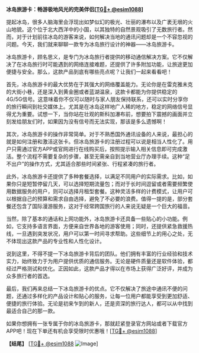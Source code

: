 **冰岛旅游卡：畅游极地风光的完美伴侣[[TG💪+ @esim1088](https://t.me/s/esim1088)]**

提起冰岛，很多人脑海里会浮现出如梦似幻的极光、壮丽的瀑布以及广袤无垠的火山地貌。这个位于北大西洋中的小国，以其独特的自然景观吸引了无数旅行者。然而，对于计划前往冰岛的游客来说，如何解决当地的通讯问题却是一个不容忽视的问题。今天，我们就来聊聊一款专为冰岛旅行设计的神器——冰岛旅游卡。

冰岛旅游卡，顾名思义，是专门为冰岛旅行者提供的移动通信解决方案。它不仅解决了在冰岛旅行时可能遇到的网络连接难题，还提供了许多附加功能，让旅途更加便捷与安全。那么，这款产品到底有哪些亮点呢？让我们一起来看看吧！

首先，冰岛旅游卡的最大优势在于其强大的网络覆盖能力。无论你是在雷克雅未克的大街小巷，还是深入到黄金圈或者蓝湖温泉，这款卡都能为你提供稳定的4G/5G信号。这意味着你不仅可以随时与家人朋友保持联系，还可以实时分享你的旅行瞬间到社交媒体上。尤其是在冰岛这样地广人稀的地方，稳定的网络信号显得尤为重要。试想一下，当你站在壮观的斯科加瀑布前，想要拍下震撼的画面并立刻发给朋友们时，如果因为没有信号而无法实现，那该是多么遗憾啊！

其次，冰岛旅游卡的操作非常简单。对于不熟悉国外通讯设备的人来说，最担心的就是如何注册和激活这张卡。但冰岛旅游卡的注册过程可以说是相当人性化了。用户只需通过官方APP或官网进行在线购买后，按照提示输入相关信息即可完成激活。整个流程不需要复杂的步骤，甚至无需亲自到当地营业厅办理手续。这种“足不出户”的操作方式，尤其适合那些时间紧张、行程紧凑的旅行者。

此外，冰岛旅游卡还提供了多种套餐选择，以满足不同用户的实际需求。比如，如果你只是短暂停留几天，可以选择短期流量包；而对于长时间逗留或者需要频繁使用数据服务的用户，则可以选择月租型套餐。这种灵活多样的计费模式，让用户可以根据自己的预算和需求自由选择，避免了不必要的浪费。值得一提的是，部分套餐还包含了国际漫游服务，这对于经常跨国旅行的人来说无疑是一个巨大的福音。

当然，除了基本的通话和上网功能外，冰岛旅游卡还具备一些贴心的小功能。例如，它支持多语言界面，方便来自世界各地的游客使用；同时，还提供紧急救援热线，一旦遇到突发状况，用户可以第一时间寻求帮助。这些细节上的用心之处，无不体现出这款产品的专业性和人性化设计。

说到这里，不得不提一下冰岛旅游卡背后的团队。他们拥有丰富的行业经验和技术实力，始终致力于为用户提供优质的通信服务。无论是硬件质量还是软件体验，都经过严格测试和优化。正因如此，这款产品才得以在市场上获得广泛好评，并成为众多旅行者的首选。

最后，我们再来总结一下冰岛旅游卡的优点。它不仅解决了旅途中通讯不便的问题，还通过多样化的产品设计和贴心的服务，让每一位用户都能享受到更加舒适、便捷的旅行体验。无论是初来乍到的新人，还是资深的旅行达人，都可以从中找到最适合自己的那一款。

如果你想拥有一张专属于你的冰岛旅游卡，那就赶紧登录官方网站或者下载官方APP吧！现在下单还有机会享受限时优惠哦！[[TG💪+ @esim1088](https://t.me/s/esim1088)]

**【结尾】**
[[TG💪+ @esim1088](https://t.me/s/esim1088) ![Image](https://i.postimg.cc/4NQfJmqS/Snipaste-2025-05-13-00-14-12.png)]